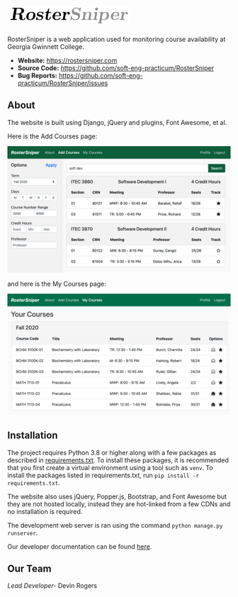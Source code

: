 # <img src="docs/img/logo.png" height="40">

RosterSniper is a web application used for monitoring course availability at Georgia Gwinnett College.

- **Website:** https://rostersniper.com
- **Source Code:** https://github.com/soft-eng-practicum/RosterSniper
- **Bug Reports:** https://github.com/soft-eng-practicum/RosterSniper/issues

## About

The website is built using Django, jQuery and plugins, Font Awesome, et al.

Here is the Add Courses page:

<img src="docs/img/add-courses.png" width="600">

and here is the My Courses page:

<img src="docs/img/my-courses.png" width="600">

## Installation

The project requires Python 3.8 or higher along with a few packages as described in [requirements.txt](requirements.txt). To install these packages, it is recommended that you first create a virtual environment using a tool such as `venv`. To install the packages listed in requirements.txt, run `pip install -r requirements.txt`.

The website also uses jQuery, Popper.js, Bootstrap, and Font Awesome but they are not hosted locally, instead they are hot-linked from a few CDNs and no installation is required.

The development web server is ran using the command `python manage.py runserver`.

Our developer documentation can be found [here](docs).

## Our Team

*Lead Developer-* Devin Rogers
